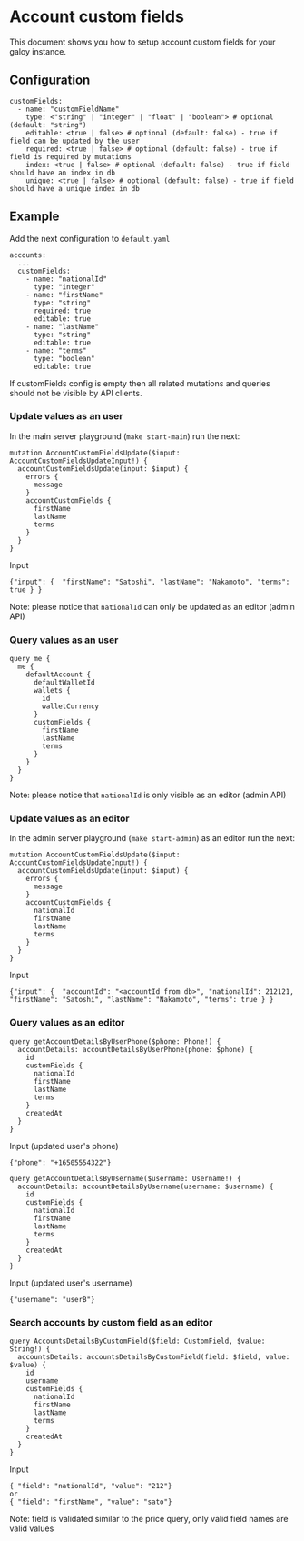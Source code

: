 # Account custom fields

This document shows you how to setup account custom fields for your galoy instance.

## Configuration

```
customFields:
  - name: "customFieldName"
    type: <"string" | "integer" | "float" | "boolean"> # optional (default: "string")
    editable: <true | false> # optional (default: false) - true if field can be updated by the user
    required: <true | false> # optional (default: false) - true if field is required by mutations
    index: <true | false> # optional (default: false) - true if field should have an index in db
    unique: <true | false> # optional (default: false) - true if field should have a unique index in db
```

## Example

Add the next configuration to `default.yaml`
```
accounts:
  ...
  customFields:
    - name: "nationalId"
      type: "integer"
    - name: "firstName"
      type: "string"
      required: true
      editable: true
    - name: "lastName"
      type: "string"
      editable: true
    - name: "terms"
      type: "boolean"
      editable: true
```

If customFields config is empty then all related mutations and queries should not be visible by API clients.

### Update values as an user

In the main server playground (`make start-main`) run the next:

```
mutation AccountCustomFieldsUpdate($input: AccountCustomFieldsUpdateInput!) {
  accountCustomFieldsUpdate(input: $input) {
    errors {
      message
    }
    accountCustomFields {
      firstName
      lastName
      terms
    }
  }
}
```
Input
```
{"input": {  "firstName": "Satoshi", "lastName": "Nakamoto", "terms": true } }
```

Note: please notice that `nationalId` can only be updated as an editor (admin API)

### Query values as an user

```
query me {
  me {
    defaultAccount {
      defaultWalletId
      wallets {
        id
        walletCurrency
      }
      customFields {
        firstName
        lastName
        terms
      }
    }
  }
}
```

Note: please notice that `nationalId` is only visible as an editor (admin API)

### Update values as an editor

In the admin server playground (`make start-admin`) as an editor run the next:

```
mutation AccountCustomFieldsUpdate($input: AccountCustomFieldsUpdateInput!) {
  accountCustomFieldsUpdate(input: $input) {
    errors {
      message
    }
    accountCustomFields {
      nationalId
      firstName
      lastName
      terms
    }
  }
}
```
Input
```
{"input": {  "accountId": "<accountId from db>", "nationalId": 212121, "firstName": "Satoshi", "lastName": "Nakamoto", "terms": true } }
```

### Query values as an editor

```
query getAccountDetailsByUserPhone($phone: Phone!) {
  accountDetails: accountDetailsByUserPhone(phone: $phone) {
    id
    customFields {
      nationalId
      firstName
      lastName
      terms
    }
    createdAt
  }
}
```

Input (updated user's phone)
```
{"phone": "+16505554322"}
```

```
query getAccountDetailsByUsername($username: Username!) {
  accountDetails: accountDetailsByUsername(username: $username) {
    id
    customFields {
      nationalId
      firstName
      lastName
      terms
    }
    createdAt
  }
}
```

Input (updated user's username)
```
{"username": "userB"}
```

### Search accounts by custom field as an editor

```
query AccountsDetailsByCustomField($field: CustomField, $value: String!) {
  accountsDetails: accountsDetailsByCustomField(field: $field, value: $value) {
    id
    username
    customFields {
      nationalId
      firstName
      lastName
      terms
    }
    createdAt
  }
}
```

Input
```
{ "field": "nationalId", "value": "212"}
or
{ "field": "firstName", "value": "sato"}
```

Note: field is validated similar to the price query, only valid field names are valid values
